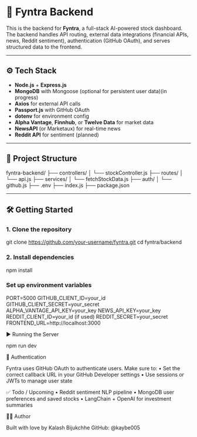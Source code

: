 # 🧠 Fyntra Backend

This is the backend for **Fyntra**, a full-stack AI-powered stock dashboard. The backend handles API routing, external data integrations (financial APIs, news, Reddit sentiment), authentication (GitHub OAuth), and serves structured data to the frontend.

---

## ⚙️ Tech Stack

- **Node.js** + **Express.js**
- **MongoDB** with Mongoose (optional for persistent user data)(in progress)
- **Axios** for external API calls
- **Passport.js** with GitHub OAuth
- **dotenv** for environment config
- **Alpha Vantage**, **Finnhub**, or **Twelve Data** for market data
- **NewsAPI** (or Marketaux) for real-time news
- **Reddit API** for sentiment (planned)

---

## 📁 Project Structure

fyntra-backend/
├── controllers/
│   └── stockController.js
├── routes/
│   └── api.js
├── services/
│   └── fetchStockData.js
├── auth/
│   └── github.js
├── .env
├── index.js
├── package.json

---

## 🛠️ Getting Started

### 1. Clone the repository

git clone https://github.com/your-username/fyntra.git
cd fyntra/backend

### 2. Install dependencies

npm install

### Set up environment variables

PORT=5000
GITHUB_CLIENT_ID=your_id
GITHUB_CLIENT_SECRET=your_secret
ALPHA_VANTAGE_API_KEY=your_key
NEWS_API_KEY=your_key
REDDIT_CLIENT_ID=your_id (if used)
REDDIT_SECRET=your_secret
FRONTEND_URL=http://localhost:3000

▶️ Running the Server

npm run dev

🔐 Authentication

Fyntra uses GitHub OAuth to authenticate users. Make sure to:
	•	Set the correct callback URL in your GitHub Developer settings
	•	Use sessions or JWTs to manage user state

✅ Todo / Upcoming
	•	Reddit sentiment NLP pipeline
	•	MongoDB user preferences and saved stocks
	•	LangChain + OpenAI for investment summaries

👨‍💻 Author

Built with love by Kalash Bijukchhe
GitHub: @kaybe005


